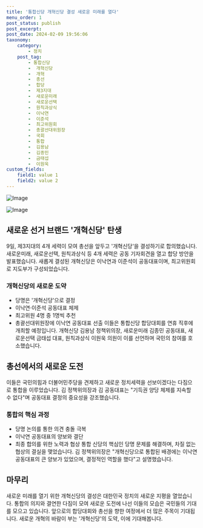 ```yaml
---
title: '통합신당 개혁신당 결성 새로운 미래를 열다'
menu_order: 1
post_status: publish
post_excerpt: 
post_date: 2024-02-09 19:56:06
taxonomy:
    category:
        - 정치
    post_tag:
        - 통합신당
        -  개혁신당
        -  개혁
        -  총선
        -  합당
        -  제3지대
        -  새로운미래
        -  새로운선택
        -  원칙과상식
        -  이낙연
        -  이준석
        -  최고위원회
        -  총괄선대위원장
        -  국회
        -  통합
        -  김용남
        -  김종민
        -  금태섭
        -  이원욱
custom_fields:
    field1: value 1
    field2: value 2
---
```


![Image](https://imgnews.pstatic.net/image/087/2024/02/09/0001025282_001_20240209173501191.png?type=w647)

![Image](https://imgnews.pstatic.net/image/087/2024/02/09/0001025282_002_20240209173501237.png?type=w647)

## 새로운 선거 브랜드 '개혁신당' 탄생
9일, 제3지대의 4개 세력이 모여 총선을 앞두고 '개혁신당'을 결성하기로 합의했습니다. 새로운미래, 새로운선택, 원칙과상식 등 4개 세력은 공동 기자회견을 열고 합당 방안을 발표했습니다. 새롭게 결성된 개혁신당은 이낙연과 이준석이 공동대표이며, 최고위원회로 지도부가 구성되었습니다. 
### 개혁신당의 새로운 도약
- 당명은 '개혁신당'으로 결정
- 이낙연·이준석 공동대표 체제
- 최고위원 4명 중 1명씩 추천
- 총괄선대위원장에 이낙연 공동대표 선출
이들은 통합신당 합당대회를 연휴 직후에 개최할 예정입니다. 개혁신당 김용남 정책위의장, 새로운미래 김종민 공동대표, 새로운선택 금태섭 대표, 원칙과상식 이원욱 의원이 이를 선언하며 국민의 참여를 호소했습니다.
## 총선에서의 새로운 도전
이들은 국민의힘과 더불어민주당을 견제하고 새로운 정치세력을 선보이겠다는 다짐으로 통합을 이루었습니다. 김 정책위의장과 김 공동대표는 "기득권 양당 체제를 지속할 수 없다"며 공동대표 결정의 중요성을 강조했습니다.
### 통합의 핵심 과정
- 당명 논의를 통한 의견 충돌 극복
- 이낙연 공동대표의 양보와 결단
- 최종 합의를 위한 노력과 협상
통합 신당의 핵심인 당명 문제를 해결하며, 차질 없는 협상의 결실을 맺었습니다. 김 정책위의장은 "개혁신당으로 통합된 배경에는 이낙연 공동대표의 큰 양보가 있었으며, 결정적인 역할을 했다"고 설명했습니다. 
## 마무리
새로운 미래를 열기 위한 개혁신당의 결성은 대한민국 정치의 새로운 지평을 열었습니다. 통합의 의지와 결연한 다짐이 모여 새로운 도전에 나선 이들의 모습은 국민들의 기대를 모으고 있습니다. 앞으로의 합당대회와 총선을 향한 여정에서 더 많은 주목이 기대됩니다. 새로운 개혁의 바람이 부는 '개혁신당'의 도약, 이에 기대해봅니다.
